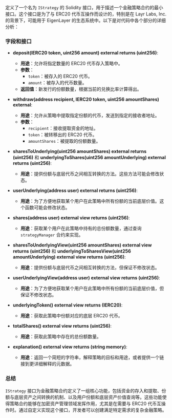 定义了一个名为 `IStrategy` 的 Solidity 接口，用于描述一个金融策略合约的最小接口。这个接口是为了与 ERC20 代币互操作而设计的，特别是在 Layr Labs, Inc. 的背景下，可能用于 EigenLayer 的生态系统中。以下是对代码中各个部分的详细分析：

### 字段和接口

- **deposit(IERC20 token, uint256 amount) external returns (uint256)**:
  - **用途**：允许将指定数量的 ERC20 代币存入策略中。
  - **参数**：
    - `token`：被存入的 ERC20 代币。
    - `amount`：被存入的代币数量。
  - **返回值**：新发行的份额数量，根据当前的兑换比率计算得出。

- **withdraw(address recipient, IERC20 token, uint256 amountShares) external**:
  - **用途**：允许从策略中提取指定份额的代币，发送到指定的接收者地址。
  - **参数**：
    - `recipient`：接收提取资金的地址。
    - `token`：被转移出的 ERC20 代币。
    - `amountShares`：被提取的份额数量。

- **sharesToUnderlying(uint256 amountShares) external returns (uint256)** 和 **underlyingToShares(uint256 amountUnderlying) external returns (uint256)**:
  - **用途**：提供份额与底层代币之间相互转换的方法。这些方法可能会修改状态。

- **userUnderlying(address user) external returns (uint256)**:
  - **用途**：为了方便地获取某个用户在此策略中所有份额的当前底层价值。这个函数可能会修改状态。

- **shares(address user) external view returns (uint256)**:
  - **用途**：获取某个用户在此策略中持有的总份额数量，通过查询 `strategyManager` 合约来实现。

- **sharesToUnderlyingView(uint256 amountShares) external view returns (uint256)** 和 **underlyingToSharesView(uint256 amountUnderlying) external view returns (uint256)**:
  - **用途**：提供份额与底层代币之间相互转换的方法，但保证不修改状态。

- **userUnderlyingView(address user) external view returns (uint256)**:
  - **用途**：为了方便地获取某个用户在此策略中所有份额的当前底层价值，但保证不修改状态。

- **underlyingToken() external view returns (IERC20)**:
  - **用途**：获取此策略中份额对应的底层 ERC20 代币。

- **totalShares() external view returns (uint256)**:
  - **用途**：获取此策略中存在的总份额数量。

- **explanation() external view returns (string memory)**:
  - **用途**：返回一个简短的字符串，解释策略的目标和用途，或者提供一个链接到更详细解释的元数据。

### 总结

`IStrategy` 接口为金融策略合约定义了一组核心功能，包括资金的存入和提取、份额与底层资产之间转换的机制、以及用户份额和底层资产价值查询等。这些功能使得策略合约能够在加密资产管理领域发挥作用，尤其是在需要与 ERC20 代币互操作时。通过自定义实现这个接口，开发者可以创建满足特定需求的复杂金融策略。
